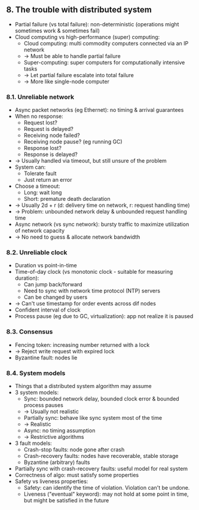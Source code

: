 ## 8. The trouble with distributed system
- Partial failure (vs total failure): non-deterministic (operations might sometimes work & sometimes fail)
- Cloud computing vs high-performance (super) computing:
  - Cloud computing: multi commodity computers connected via an IP network 
  - -> Must be able to handle partial failure
  - Super-computing: super computers for computationally intensive tasks 
  - -> Let partial failure escalate into total failure 
  - -> More like single-node computer
### 8.1. Unreliable network
- Async packet networks (eg Ethernet): no timing & arrival guarantees
- When no response:
  - Request lost?
  - Request is delayed?
  - Receiving node failed?
  - Receiving node pause? (eg running GC)
  - Response lost?
  - Response is delayed? 
- -> Usually handled via timeout, but still unsure of the problem
- System can:
  - Tolerate fault
  - Just return an error
- Choose a timeout:
  - Long: wait long
  - Short: premature death declaration 
- -> Usually 2d + r (d: delivery time on network, r: request handling time)
- -> Problem: unbounded network delay & unbounded request handling time
- Async network (vs sync network): bursty traffic to maximize utilization of network capacity
- -> No need to guess & allocate network bandwidth
### 8.2. Unreliable clock
- Duration vs point-in-time
- Time-of-day clock (vs monotonic clock - suitable for measuring duration):
  - Can jump back/forward
  - Need to sync with network time protocol (NTP) servers
  - Can be changed by users 
- -> Can't use timestamp for order events across dif nodes
- Confident interval of clock
- Process pause (eg due to GC, virtualization): app not realize it is paused
### 8.3. Consensus
- Fencing token: increasing number returned with a lock 
- -> Reject write request with expired lock
- Byzantine fault: nodes lie
### 8.4. System models
- Things that a distributed system algorithm may assume
- 3 system models:
  - Sync: bounded network delay, bounded clock error & bounded process pauses 
  - -> Usually not realistic
  - Partially sync: behave like sync system most of the time 
  - -> Realistic
  - Async: no timing assumption 
  - -> Restrictive algorithms
- 3 fault models:
  - Crash-stop faults: node gone after crash
  - Crash-recovery faults: nodes have recoverable, stable storage
  - Byzantine (arbitrary) faults
- Partially sync with crash-recovery faults: useful model for real system
- Correctness of algo: must satisfy some properties
- Safety vs liveness properties:
  - Safety: can identify the time of violation. Violation can't be undone.
  - Liveness ("eventual" keyword): may not hold at some point in time, but might be satisfied in the future
